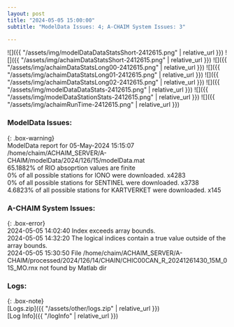 ```yaml
---
layout: post
title: "2024-05-05 15:00:00"
subtitle: "ModelData Issues: 4; A-CHAIM System Issues: 3"

---
```


![]({{ "/assets/img/modelDataDataStatsShort-2412615.png" | relative_url }})
![]({{ "/assets/img/achaimDataStatsShort-2412615.png" | relative_url }})
![]({{ "/assets/img/achaimDataStatsLong00-2412615.png" | relative_url }})
![]({{ "/assets/img/achaimDataStatsLong01-2412615.png" | relative_url }})
![]({{ "/assets/img/achaimDataStatsLong02-2412615.png" | relative_url }})
![]({{ "/assets/img/modelDataDataStats-2412615.png" | relative_url }})
![]({{ "/assets/img/modelDataStationStats-2412615.png" | relative_url }})
![]({{ "/assets/img/achaimRunTime-2412615.png" | relative_url }})


### ModelData Issues:  
  
{: .box-warning}  
 ModelData report for 05-May-2024 15:15:07   
 /home/chaim/ACHAIM_SERVER/A-CHAIM/modelData/2024/126/15/modelData.mat   
 65.1882% of RIO absoprtion values are finite   
 0% of all possible stations for IONO were downloaded. x4283   
 0% of all possible stations for SENTINEL were downloaded. x3738   
 4.6823% of all possible stations for KARTVERKET were downloaded. x145   
  
### A-CHAIM System Issues:  
  
{: .box-error}  
2024-05-05 14:02:40 Index exceeds array bounds.  
2024-05-05 14:32:20 The logical indices contain a true value outside of the array bounds.  
2024-05-05 15:30:50 File /home/chaim/ACHAIM_SERVER/A-CHAIM/processed/2024/126/14/CHAIN/CHIC00CAN_R_20241261430_15M_01S_MO.rnx not found by Matlab dir  

### Logs:  
  
{: .box-note}  
[Logs.zip]({{ "/assets/other/logs.zip" | relative_url }})  
[Log Info]({{ "/logInfo" | relative_url }})  
